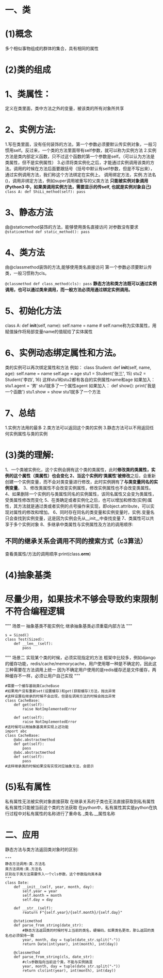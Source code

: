 # 一、类
# (1)概念
多个相似事物组成的群体的集合，具有相同的属性

# (2)类的组成
# 1、类属性：
定义在类里面，类中方法之外的变量，被该类的所有对象所共享

# 2、实例方法:
1.写在类里面，没有任何装饰的方法，第一个参数必须要默认传实例对象，一般习惯用self。反过来，一个类的方法里面带有self参数，就可以称为实例方法
2.实例方法是类内部定义函数，只不过这个函数的第一个参数是self。（可以认为方法是类属性，但不是实例属性）
3.必须将类实例化之后，才能通过实例调用该类的方法。调用的时候在方法后面要跟括号（括号中默认有self参数，但是不写出来），通过实例调用方法，我们称这个方法绑定在实例上。
调用绑定方法，实例.方法名()，调用非绑定方法，例如super调用被重写的父类方法
**只能被实例对象调用(Python3 中，如果类调用实例方法，需要显示的传self, 也就是实例对象自己)**
``
class A:
    def ShiLi_method(self):
        pass 
``

# 3、静态方法
由@staticmethod装饰的方法，能够使用类名直接访问
对参数没有要求
``
@staticmethod
def static_method():
    pass
``

# 4、类方法
由@classmethod装饰的方法,能够使用类名直接访问
第一个参数必须要默认传类，一般习惯称为cls。

``
@classmethod
def class_method(cls):
    pass
``
**静态方法和类方法既可以通过实例调用，也可以通过类来调用，而一般方法必须用通过绑定实例调用。**

# 5、初始化方法
class A:
    def __init__(self, name):
        self.name = name  # self.name称为实体属性，用赋值操作将局部变量name的值赋给了实体属性


# 6、实例动态绑定属性和方法。
类的实例可以再次绑定属性和方法
例如：
class Student:
    def __init__(self, name, age):
        self.name = name
        self.age = age
stu1 = Student('张三', 15)
stu2 = Student('李四', 16)
这样stu1和stu2都有各自的实例属性name和age
如果加入：
stu1.agent = '男'
stu1就多了一个属性agent
如果加入：
def show():
    print('我是一个函数')
stu1.show = show
stu1就多了一个方法

# 7、总结
  1.实例方法用的最多
  2.类方法可以返回这个类的实例
  3.静态方法可以不用返回任何实例属性与类的实例

# (3)类的理解:
1、一个类被实例化，这个实例会拥有这个类的类属性，此时**修改类的类属性，实例的这个属性（类属性）**也会变化
2、当这个**实例的‘类属性’被修改**之后，会重新创建一个实例变量，而不会对类变量进行修改，此时实例拥有了**与类变量同名的实例变量**。
3、修改类属性不会改变实例属性，修改实例属性也不会改变类属性。
4、如果删除一个实例的与类属性同名的实例属性，该同名属性又会变为类属性，受类属性修改而变化
5、在类确定或者实例化之后，也可以增加和修改(实例)属性，其方法就是通过类或者实例的点号操作来实现，即object.attribute，可以实现对属性的修改和增加。
6、同时存在同名的类变量和实例变量时，实例.变量名只会查找到实例变量，这是因为实例会先从__init__中查找变量
7、类属性可以共享于多个实例对象
8、多继承中类属性与实例属性及方法的调用顺序:
   ## 不同的继承关系会调用不同的搜索方式（c3算法）
   查看类属性/方法的调用顺序:print(class.__orm__)

# (4)抽象基类
  # 尽量少用，如果技术不够会导致约束限制不符合编程逻辑
  """
  场景一
  抽象基类不能实例化
  继承抽象基类必须重载内部方法
  """
  ```
  s = Sized()
  class Test(Sized):
      def __len__(self):
          pass
  ```
  """
  场景二
  实现某个类的时候，必须实现指定的方法
  框架中比较多，例如django的缓存功能，redis/cache/memorycache，用户使用哪一种是不确定的，因此这三种需要在方法调用上统一
  因为不确定用户使用的是redis缓存还是文件缓存，两种缓存不一样，必须让用户自己实现
  """
  ```
  #需要一个缓存基础类CacheBase
  #如果用户没有重新set(设置缓存)和get(获取缓存)方法，抛出异常
  #这样设置在继承的时候不会出现，但是在调用方法的时候会抛出异常
  class CacheBase:
      def get(self):
          raise NotImplementedError
    
      def set(self):
          raise NotImplementedError
  #这时候可以用抽象基类来实现上述功能
  import abc
  class CacheBase:
      @abc.abstractmethod
      def get(self):
          pass
      @abc.abstractmethod
      def set(self):
          pass
  #这样继承类的时候如果没有实现对应抽象方法，会提示
  ```

# (5)私有属性
  私有属性无法被实例对象直接获取
  在继承关系的子类也无法直接获取到私有属性
  私有属性只能被当前这个类的方法获取
  在python中，私有属性其实是python在执行过程中对私有属性的名称进行了重命名
  _类名.__属性名称

# 二、应用
静态方法与类方法返回类对象时的区别:
```
"""
静态方法调用:类.方法名
类方法调用:类.方法名
区别在于类方法需要传入一个cls参数，这个参数指向类本身
"""
class Date:
    def __init__(self, year, month, day):
        self.year = year
        self.month = month
        self.day = day

    def __str__(self):
        reaturn F"{self.year}/{self.month}/{self.day}"

    @staticmethod
    def parse_from_string(date_str):
        #静态方法返回类的时候时写上当前的类名，硬编码，如果类名更改，那么返回的类名也必须保持一致
        year, month, day = tuple(date_str.split("-"))
        return Date(int(year), int(month), int(day))
    
    @classmethod
    def parse_from_string(cls, date_str):
        #cls参数指向当前这个类，不能与实例搞混
        year, month, day = tuple(date_str.split("-"))
        return cls(int(year), int(month), int(day))
```
